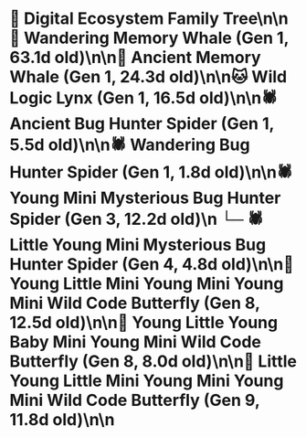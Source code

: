 # 🌳 Digital Ecosystem Family Tree\n\n🐋 Wandering Memory Whale (Gen 1, 63.1d old)\n\n🐋 Ancient Memory Whale (Gen 1, 24.3d old)\n\n🐱 Wild Logic Lynx (Gen 1, 16.5d old)\n\n🕷️ Ancient Bug Hunter Spider (Gen 1, 5.5d old)\n\n🕷️ Wandering Bug Hunter Spider (Gen 1, 1.8d old)\n\n🕷️ Young Mini Mysterious Bug Hunter Spider (Gen 3, 12.2d old)\n  └─ 🕷️ Little Young Mini Mysterious Bug Hunter Spider (Gen 4, 4.8d old)\n\n🦋 Young Little Mini Young Mini Young Mini Wild Code Butterfly (Gen 8, 12.5d old)\n\n🦋 Young Little Young Baby Mini Young Mini Wild Code Butterfly (Gen 8, 8.0d old)\n\n🦋 Little Young Little Mini Young Mini Young Mini Wild Code Butterfly (Gen 9, 11.8d old)\n\n